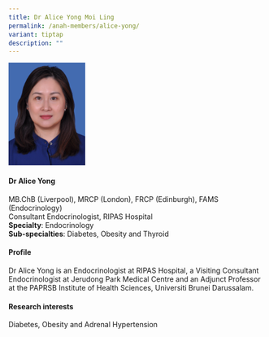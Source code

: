 ```yaml
---
title: Dr Alice Yong Moi Ling
permalink: /anah-members/alice-yong/
variant: tiptap
description: ""
---
```

<p></p><p></p><div class="isomer-image-wrapper"><img style="width: 30%;" height="auto" width="100%" alt="" src="/images/ANAH ASEAN Network of Adrenal/Members/CRN__ANAH___Dr_Alice_Yong.png"></div><h4><strong>Dr Alice Yong</strong></h4><p>MB.ChB (Liverpool), MRCP (London), FRCP (Edinburgh), FAMS (Endocrinology)<br>Consultant Endocrinologist, RIPAS Hospital<br><strong>Specialty</strong>: Endocrinology<br><strong>Sub-specialties</strong>: Diabetes, Obesity and Thyroid&nbsp;</p><h4><strong>Profile</strong></h4><p>Dr Alice Yong is an Endocrinologist at RIPAS Hospital, a Visiting Consultant Endocrinologist at Jerudong Park Medical&nbsp;Centre and an Adjunct Professor at the PAPRSB Institute of Health Sciences, Universiti Brunei Darussalam.</p><h4><strong>Research interests</strong></h4><p>Diabetes, Obesity and Adrenal Hypertension</p>